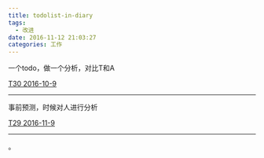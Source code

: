 ```yaml
---
title: todolist-in-diary
tags:
  - 改进
date: 2016-11-12 21:03:27
categories: 工作
---
```

一个todo，做一个分析，对比T和A

[T30 2016-10-9](/2016/10/09/t007-diary/)

---

事前预测，时候对人进行分析

[T29 2016-11-9](/2016/11/09/t029-diary/)

---
。